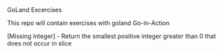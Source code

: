 GoLand Excercises

This repo will contain exercises with goland
Go-in-Action

[Missing integer] - Return the smallest positive integer greater than 0 that does not occur in slice